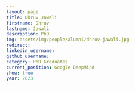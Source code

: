 ```yaml
---
layout: page
title: Dhruv Jawali
firstname: Dhruv
lastname: Jawali
description: PhD 
img: assets/img/people/alumni/dhruv-jawali.jpg
redirect: 
linkedin_username: 
github_username:
category: PhD Graduates
current_position: Google DeepMind
show: true
year: 2023
---
```

